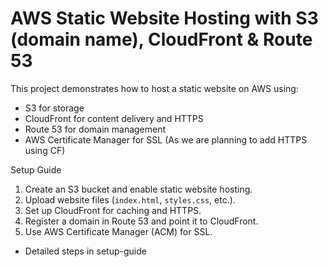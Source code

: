 # AWS Static Website Hosting with S3 (domain name), CloudFront & Route 53

This project demonstrates how to host a static website on AWS using:
- S3 for storage
- CloudFront for content delivery and HTTPS
- Route 53 for domain management
- AWS Certificate Manager for SSL (As we are planning to add HTTPS using CF)


Setup Guide
1. Create an S3 bucket and enable static website hosting.
2. Upload website files (`index.html`, `styles.css`, etc.).
3. Set up CloudFront for caching and HTTPS.
4. Register a domain in Route 53 and point it to CloudFront.
5. Use AWS Certificate Manager (ACM) for SSL.



* Detailed steps in setup-guide


